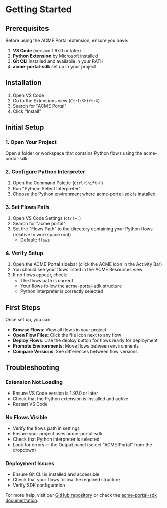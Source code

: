 # Getting Started

## Prerequisites

Before using the ACME Portal extension, ensure you have:

1. **VS Code** (version 1.97.0 or later)
2. **Python Extension** by Microsoft installed
3. **Git CLI** installed and available in your PATH
4. **acme-portal-sdk** set up in your project

## Installation

1. Open VS Code
2. Go to the Extensions view (`Ctrl+Shift+X`)
3. Search for "ACME Portal"
4. Click "Install"

## Initial Setup

### 1. Open Your Project

Open a folder or workspace that contains Python flows using the acme-portal-sdk.

### 2. Configure Python Interpreter

1. Open the Command Palette (`Ctrl+Shift+P`)
2. Run "Python: Select Interpreter"
3. Choose the Python environment where acme-portal-sdk is installed

### 3. Set Flows Path

1. Open VS Code Settings (`Ctrl+,`)
2. Search for "acme portal"
3. Set the "Flows Path" to the directory containing your Python flows (relative to workspace root)
   - Default: `flows`

### 4. Verify Setup

1. Open the ACME Portal sidebar (click the ACME icon in the Activity Bar)
2. You should see your flows listed in the ACME Resources view
3. If no flows appear, check:
   - The flows path is correct
   - Your flows follow the acme-portal-sdk structure
   - Python interpreter is correctly selected

## First Steps

Once set up, you can:

- **Browse Flows**: View all flows in your project
- **Open Flow Files**: Click the file icon next to any flow
- **Deploy Flows**: Use the deploy button for flows ready for deployment
- **Promote Environments**: Move flows between environments
- **Compare Versions**: See differences between flow versions

## Troubleshooting

### Extension Not Loading

- Ensure VS Code version is 1.97.0 or later
- Check that the Python extension is installed and active
- Restart VS Code

### No Flows Visible

- Verify the flows path in settings
- Ensure your project uses acme-portal-sdk
- Check that Python interpreter is selected
- Look for errors in the Output panel (select "ACME Portal" from the dropdown)

### Deployment Issues

- Ensure Git CLI is installed and accessible
- Check that your flows follow the required structure
- Verify SDK configuration

For more help, visit our [GitHub repository](https://github.com/blackwhitehere/acme-portal) or check the [acme-portal-sdk documentation](https://blackwhitehere.github.io/acme-portal-sdk/).